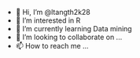- 👋 Hi, I’m @ltangth2k28
- 👀 I’m interested in R
- 🌱 I’m currently learning Data mining
- 💞️ I’m looking to collaborate on ...
- 📫 How to reach me ...

<!---
ltangth2k28/ltangth2k28 is a ✨ special ✨ repository because its `README.md` (this file) appears on your GitHub profile.
You can click the Preview link to take a look at your changes.
--->

